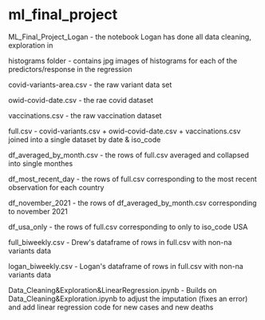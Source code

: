 # ml_final_project

ML_Final_Project_Logan - the notebook Logan has done all data cleaning, exploration in

histograms folder - contains jpg images of histograms for each of the predictors/response in the regression

covid-variants-area.csv - the raw variant data set

owid-covid-date.csv - the rae covid dataset

vaccinations.csv - the raw vaccination dataset

full.csv - covid-variants.csv + owid-covid-date.csv + vaccinations.csv joined into a single dataset by date & iso_code

df_averaged_by_month.csv - the rows of full.csv averaged and collapsed into single monthes

df_most_recent_day - the rows of full.csv corresponding to the most recent observation for each country

df_november_2021 - the rows of df_averaged_by_month.csv corresponding to november 2021

df_usa_only - the rows of full.csv corresponding to only to iso_code USA

full_biweekly.csv - Drew's dataframe of rows in full.csv with non-na variants data

logan_biweekly.csv - Logan's dataframe of rows in full.csv with non-na variants data

Data_Cleaning&Exploration&LinearRegression.ipynb - Builds on Data_Cleaning&Exploration.ipynb to adjust the imputation (fixes an error) and add linear regression code for new cases and new deaths
